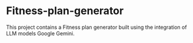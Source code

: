 # Fitness-plan-generator
This project contains a Fitness plan generator built using the integration of LLM models Google Gemini.
